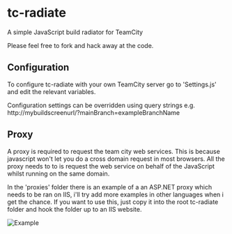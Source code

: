tc-radiate
==========
A simple JavaScript build radiator for TeamCity

Please feel free to fork and hack away at the code.

Configuration
-------------
To configure tc-radiate with your own TeamCity server go to 'Settings.js' and edit the relevant variables.

Configuration settings can be overridden using query strings e.g. http://mybuildscreenurl/?mainBranch=exampleBranchName

Proxy
-----
A proxy is required to request the team city web services. This is because javascript won't let you do a cross domain request in most browsers. All the proxy needs to to is request the web service on behalf of the JavaScript whilst running on the same domain.

In the 'proxies' folder there is an example of a an ASP.NET proxy which needs to be ran on IIS, i'll try add more examples in other languages when i get the chance.
If you want to use this, just copy it into the root tc-radiate folder and hook the folder up to an IIS website.

![Example](http://www.thenorthcode.net/wp-content/uploads/2013/04/s2.png)